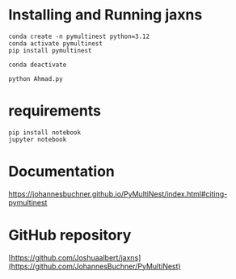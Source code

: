 # Installing and Running jaxns
```
conda create -n pymultinest python=3.12
conda activate pymultinest
pip install pymultinest
```
```
conda deactivate
```
```
python Ahmad.py
```

# requirements
```
pip install notebook
jupyter notebook
```
# Documentation
https://johannesbuchner.github.io/PyMultiNest/index.html#citing-pymultinest
# GitHub repository
[https://github.com/Joshuaalbert/jaxns](https://github.com/JohannesBuchner/PyMultiNest)


